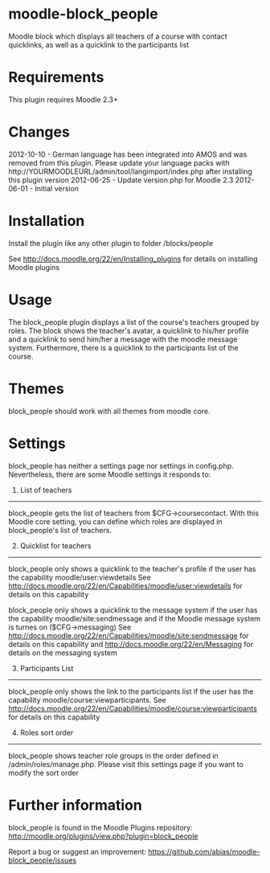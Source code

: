 moodle-block_people
===================
Moodle block which displays all teachers of a course with contact quicklinks, as well as a quicklink to the participants list


Requirements
============
This plugin requires Moodle 2.3+


Changes
=======
2012-10-10 - German language has been integrated into AMOS and was removed from this plugin. Please update your language packs with http://YOURMOODLEURL/admin/tool/langimport/index.php after installing this plugin version
2012-06-25 - Update version.php for Moodle 2.3
2012-06-01 - Initial version


Installation
============
Install the plugin like any other plugin to folder
/blocks/people

See http://docs.moodle.org/22/en/Installing_plugins for details on installing Moodle plugins


Usage
=====
The block_people plugin displays a list of the course's teachers grouped by roles. The block shows the teacher's avatar, a quicklink to his/her profile and a quicklink to send him/her a message with the moodle message system. Furthermore, there is a quicklink to the participants list of the course.


Themes
======
block_people should work with all themes from moodle core.


Settings
========
block_people has neither a settings page nor settings in config.php. Nevertheless, there are some Moodle settings it responds to:

1. List of teachers
-------------------
block_people gets the list of teachers from $CFG->coursecontact. With this Moodle core setting, you can define which roles are displayed in block_people's list of teachers.

2. Quicklist for teachers
-------------------------
block_people only shows a quicklink to the teacher's profile if the user has the capability moodle/user:viewdetails
See http://docs.moodle.org/22/en/Capabilities/moodle/user:viewdetails for details on this capability

block_people only shows a quicklink to the message system if the user has the capability moodle/site:sendmessage and if the Moodle message system is turnes on ($CFG->messaging)
See http://docs.moodle.org/22/en/Capabilities/moodle/site:sendmessage for details on this capability and http://docs.moodle.org/22/en/Messaging for details on the messaging system

3. Participants List
--------------------
block_people only shows the link to the participants list if the user has the capability moodle/course:viewparticipants.
See http://docs.moodle.org/22/en/Capabilities/moodle/course:viewparticipants for details on this capability

4. Roles sort order
-------------------
block_people shows teacher role groups in the order defined in /admin/roles/manage.php. Please visit this settings page if you want to modify the sort order


Further information
===================
block_people is found in the Moodle Plugins repository: http://moodle.org/plugins/view.php?plugin=block_people

Report a bug or suggest an improvement: https://github.com/abias/moodle-block_people/issues
